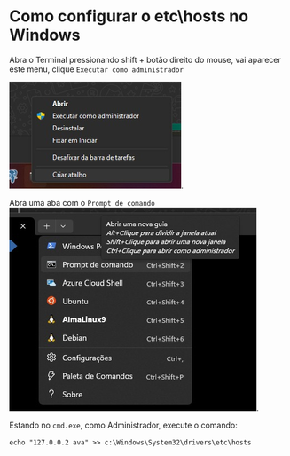 # Como configurar o etc\hosts no Windows

Abra o Terminal pressionando shift + botão direito do mouse, vai aparecer este menu, clique `Executar como administrador`

![Menu do Windows Terminal com o shift + botão direito do mouse pressionados](menu1.jpg "Menu do Windows Terminal com o shift + botão direito do mouse pressionados").

Abra uma aba com o `Prompt de comando`
![Menu de abas do aba do Windows Terminal](menu2.jpg "Menu de abas do aba do Windows Terminal").

Estando no `cmd.exe`, como Administrador, execute o comando:

```dos
echo "127.0.0.2 ava" >> c:\Windows\System32\drivers\etc\hosts
```
